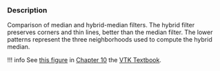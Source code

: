 ### Description

Comparison of median and hybrid-median filters. The hybrid filter preserves corners and thin lines, better than the median filter. The lower patterns represent the three neighborhoods used to compute the hybrid median.

!!! info
    See [this figure](/VTKBook/10Chapter10/#Figure%2010-4) in [Chapter 10](/VTKBook/10Chapter10) the [VTK Textbook](/VTKBook/01Chapter1).
